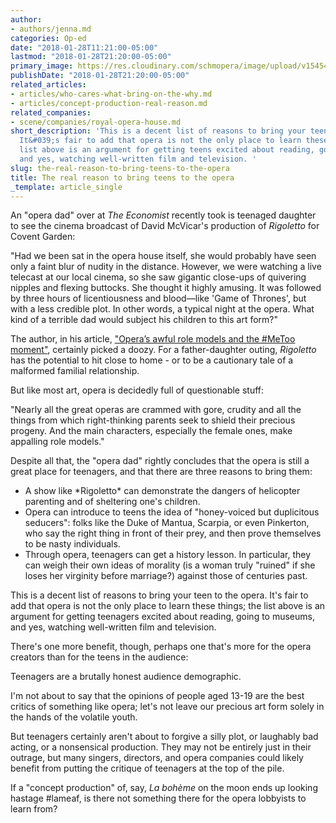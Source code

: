 ```yaml
---
author:
- authors/jenna.md
categories: Op-ed
date: "2018-01-28T11:21:00-05:00"
lastmod: "2018-01-28T21:20:00-05:00"
primary_image: https://res.cloudinary.com/schmopera/image/upload/v1545409169/media/webhook-uploads/1517156406211/2018-01-28---Teens.jpg.jpg
publishDate: "2018-01-28T21:20:00-05:00"
related_articles:
- articles/who-cares-what-bring-on-the-why.md
- articles/concept-production-real-reason.md
related_companies:
- scene/companies/royal-opera-house.md
short_description: 'This is a decent list of reasons to bring your teen to the opera.
  It&#039;s fair to add that opera is not the only place to learn these things; the
  list above is an argument for getting teens excited about reading, going to museums,
  and yes, watching well-written film and television. '
slug: the-real-reason-to-bring-teens-to-the-opera
title: The real reason to bring teens to the opera
_template: article_single
---
```


An "opera dad" over at *The Economist* recently took is teenaged daughter to see the cinema broadcast of David McVicar's production of *Rigoletto* for Covent Garden:

"Had we been sat in the opera house itself, she would probably have seen only a faint blur of nudity in the distance. However, we were watching a live telecast at our local cinema, so she saw gigantic close-ups of quivering nipples and flexing buttocks. She thought it highly amusing. It was followed by three hours of licentiousness and blood—like 'Game of Thrones', but with a less credible plot. In other words, a typical night at the opera. What kind of a terrible dad would subject his children to this art form?"

The author, in his article, ["Opera’s awful role models and the #MeToo moment"](https://www.economist.com/blogs/prospero/2018/01/confessions-opera-dad), certainly picked a doozy. For a father-daughter outing, *Rigoletto* has the potential to hit close to home - or to be a cautionary tale of a malformed familial relationship. 

But like most art, opera is decidedly full of questionable stuff:

"Nearly all the great operas are crammed with gore, crudity and all the things from which right-thinking parents seek to shield their precious progeny. And the main characters, especially the female ones, make appalling role models."

Despite all that, the "opera dad" rightly concludes that the opera is still a great place for teenagers, and that there are three reasons to bring them:
 
<ul class="nospace">

<li>A show like *Rigoletto* can demonstrate the dangers of helicopter parenting and of sheltering one's children.
<li>Opera can introduce to teens the idea of "honey-voiced but duplicitous seducers": folks like the Duke of Mantua, Scarpia, or even Pinkerton, who say the right thing in front of their prey, and then prove themselves to be nasty individuals.
<li>Through opera, teenagers can get a history lesson. In particular, they can weigh their own ideas of morality (is a woman truly "ruined" if she loses her virginity before marriage?) against those of centuries past.

</ul>

This is a decent list of reasons to bring your teen to the opera. It's fair to add that opera is not the only place to learn these things; the list above is an argument for getting teenagers excited about reading, going to museums, and yes, watching well-written film and television. 

There's one more benefit, though, perhaps one that's more for the opera creators than for the teens in the audience:

Teenagers are a brutally honest audience demographic.

I'm not about to say that the opinions of people aged 13-19 are the best critics of something like opera; let's not leave our precious art form solely in the hands of the volatile youth.

But teenagers certainly aren't about to forgive a silly plot, or laughably bad acting, or a nonsensical production. They may not be entirely just in their outrage, but many singers, directors, and opera companies could likely benefit from putting the critique of teenagers at the top of the pile.

If a "concept production" of, say, *La bohème* on the moon ends up looking hastage #lameaf, is there not something there for the opera lobbyists to learn from?
